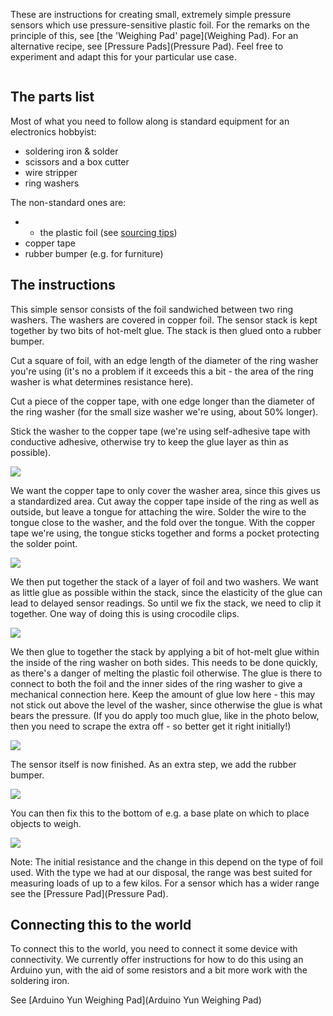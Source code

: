 These are instructions for creating small, extremely simple pressure sensors which use pressure-sensitive plastic foil.  For the remarks on the principle of this, see [the 'Weighing Pad' page](Weighing Pad). For an alternative recipe, see [Pressure Pads](Pressure Pad). Feel free to experiment and adapt this for your particular use case.

<div class="topimage_container">
   <img class="topimage" src="../../static/img/iotcookbook/weighingpad/washer_06.jpg" alt="">   
</div>

## The parts list

Most of what you need to follow along is standard equipment for an electronics hobbyist:

* soldering iron & solder
* scissors and a box cutter
* wire stripper
* ring washers

The non-standard ones are:

* * the plastic foil (see [sourcing tips](Weighing-Pad#sourcing-the-plastic-foil))
* copper tape
* rubber bumper (e.g. for furniture) 

## The instructions

This simple sensor consists of the foil sandwiched between two ring washers. The washers are covered in copper foil. The sensor stack is kept together by two bits of hot-melt glue. The stack is then glued onto a rubber bumper.

Cut a square of foil, with an edge length of the diameter of the ring washer you're using (it's no a problem if it exceeds this a bit - the area of the ring washer is what determines resistance here).

Cut a piece of the copper tape, with one edge longer than the diameter of the ring washer (for the small size washer we're using, about 50% longer).

Stick the washer to the copper tape (we're using self-adhesive tape with conductive adhesive, otherwise try to keep the glue layer as thin as possible).

![](/static/img/iotcookbook/weighingpad/washer_01.jpg)

We want the copper tape to only cover the washer area, since this gives us a standardized area. Cut away the copper tape inside of the ring as well as outside, but leave a tongue for attaching the wire. Solder the wire to the tongue close to the washer, and the fold over the tongue. With the copper tape we're using, the tongue sticks together and forms a pocket protecting the solder point.

![](/static/img/iotcookbook/weighingpad/washer_02.jpg)

We then put together the stack of a layer of foil and two washers. We want as little glue as possible within the stack, since the elasticity of the glue can lead to delayed sensor readings. So until we fix the stack, we need to clip it together. One way of doing this is using crocodile clips.

![](/static/img/iotcookbook/weighingpad/washer_03.jpg)

We then glue to together the stack by applying a bit of hot-melt glue within the inside of the ring washer on both sides. This needs to be done quickly, as there's a danger of melting the plastic foil otherwise. The glue is there to connect to both the foil and the inner sides of the ring washer to give a mechanical connection here. Keep the amount of glue low here - this may not stick out above the level of the washer, since otherwise the glue is what bears the pressure. (If you do apply too much glue, like in the photo below, then you need to scrape the extra off - so better get it right initially!)

![](/static/img/iotcookbook/weighingpad/washer_04.jpg)

The sensor itself is now finished. As an extra step, we add the rubber bumper. 

![](/static/img/iotcookbook/weighingpad/washer_05.jpg)

You can then fix this to the bottom of e.g. a base plate on which to place objects to weigh.

![](/static/img/iotcookbook/weighingpad/washer_06.jpg)

Note:
The initial resistance and the change in this depend on the type of foil used. With the type we had at our disposal, the range was best suited for measuring loads of up to a few kilos. For a sensor which has a wider range see the [Pressure Pad](Pressure Pad).


## Connecting this to the world

To connect this to the world, you need to connect it some device with connectivity. We currently offer instructions for how to do this using an Arduino yun, with the aid of some resistors and a bit more work with the soldering iron.

See [Arduino Yun Weighing Pad](Arduino Yun Weighing Pad)
